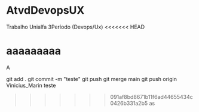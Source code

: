 # AtvdDevopsUX
Trabalho Unialfa 3Período (Devops/Ux)
<<<<<<< HEAD

aaaaaaaaa
=======
A

git add .
git commit -m "teste"
git push
git merge main
git push origin Vinicius_Marin
teste
>>>>>>> 091af8bd8671b11f6ad44655434c0426b331a2b5
as